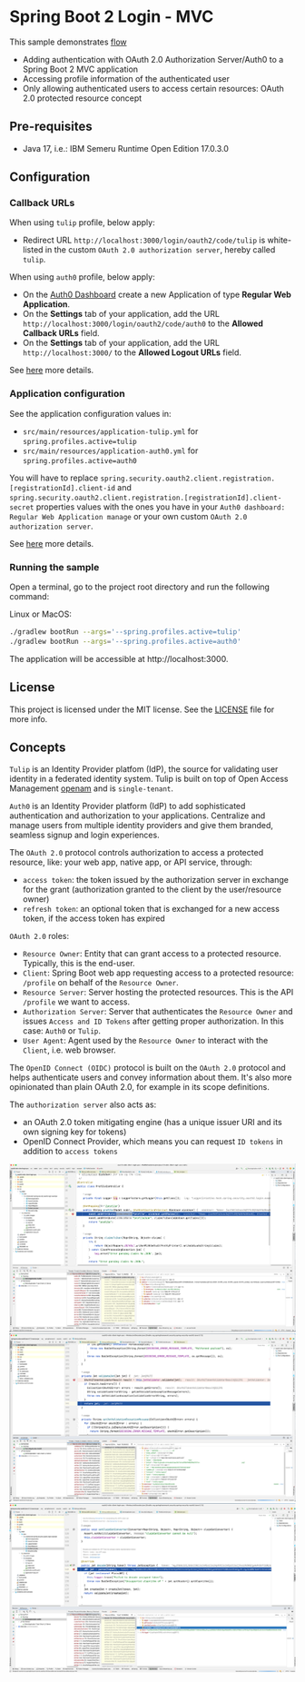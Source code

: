 # Spring Boot 2 Login - MVC

This sample demonstrates [flow](https://auth0.com/docs/get-started/authentication-and-authorization-flow/authorization-code-flow)

- Adding authentication with OAuth 2.0 Authorization Server/Auth0 to a Spring Boot 2 MVC application
- Accessing profile information of the authenticated user
- Only allowing authenticated users to access certain resources: OAuth 2.0 protected resource concept

## Pre-requisites

* Java 17, i.e.: IBM Semeru Runtime Open Edition 17.0.3.0

## Configuration

### Callback URLs

When using `tulip` profile, below apply:
* Redirect URL `http://localhost:3000/login/oauth2/code/tulip` is white-listed in the custom `OAuth 2.0 authorization server`, hereby called `tulip`.

When using `auth0` profile, below apply:
* On the [Auth0 Dashboard](https://manage.auth0.com/#/clients) create a new Application of type **Regular Web Application**.
* On the **Settings** tab of your application, add the URL `http://localhost:3000/login/oauth2/code/auth0` to the **Allowed Callback URLs** field. 
* On the **Settings** tab of your application, add the URL `http://localhost:3000/` to the **Allowed Logout URLs** field.

See [here](https://docs.spring.io/spring-security/site/docs/5.2.12.RELEASE/reference/html/oauth2.html#oauth2login-sample-redirect-uri) more details.

### Application configuration

See the application configuration values in:
* `src/main/resources/application-tulip.yml` for `spring.profiles.active=tulip`
* `src/main/resources/application-auth0.yml` for `spring.profiles.active=auth0`

You will have to replace `spring.security.oauth2.client.registration.[registrationId].client-id` and `spring.security.oauth2.client.registration.[registrationId].client-secret`
properties values with the ones you have in your `Auth0 dashboard: Regular Web Application manage` or your own custom `OAuth 2.0 authorization server`.

See [here](https://docs.spring.io/spring-security/site/docs/5.2.12.RELEASE/reference/html/oauth2.html#oauth2login-sample-application-config) more details.

### Running the sample

Open a terminal, go to the project root directory and run the following command:

Linux or MacOS:

```bash
./gradlew bootRun --args='--spring.profiles.active=tulip'
./gradlew bootRun --args='--spring.profiles.active=auth0'
```

The application will be accessible at http://localhost:3000.

## License

This project is licensed under the MIT license. See the [LICENSE](LICENSE) file for more info.

## Concepts

`Tulip` is an Identity Provider platfom (IdP), the source for validating user identity in a federated identity system.
Tulip is built on top of Open Access Management [openam](https://github.com/OpenIdentityPlatform/OpenAM) and is `single-tenant`.

`Auth0` is an Identity Provider platform (IdP) to add sophisticated authentication and authorization to your applications. 
Centralize and manage users from multiple identity providers and give them branded, seamless signup and login experiences.

The `OAuth 2.0` protocol controls authorization to access a protected resource, like: your web app, native app, or API service, through:
* `access token`: the token issued by the authorization server in exchange for the grant (authorization granted to the client by the user/resource owner)
* `refresh token`: an optional token that is exchanged for a new access token, if the access token has expired

`OAuth 2.0` roles:
* `Resource Owner`: Entity that can grant access to a protected resource. Typically, this is the end-user.
* `Client`: Spring Boot web app requesting access to a protected resource: `/profile` on behalf of the `Resource Owner`.
* `Resource Server`: Server hosting the protected resources. This is the API `/profile` we want to access.
* `Authorization Server`: Server that authenticates the `Resource Owner` and issues `Access and ID Tokens` after getting proper authorization. In this case: `Auth0` or `Tulip`.
* `User Agent`: Agent used by the `Resource Owner` to interact with the `Client`, i.e. web browser.

The `OpenID Connect (OIDC)` protocol is built on the `OAuth 2.0` protocol and helps authenticate users and convey information about them.
It's also more opinionated than plain OAuth 2.0, for example in its scope definitions.

The `authorization server` also acts as:
* an OAuth 2.0 token mitigating engine (has a unique issuer URI and its own signing key for tokens)
* OpenID Connect Provider, which means you can request `ID tokens` in addition to `access tokens` 

![ID Token](ID_token.png)
![Token Validation](validate_token.png)
![Decode Token](decode_token.png)

